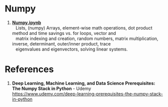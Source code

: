 # Numpy

1.  **[Numpy.ipynb](https://github.com/nkuhta/Numpy-Stack/blob/master/Numpy/Numpy.ipynb)**  
&ensp;  Lists, (numpy) Arrays, element-wise math operations, dot product method and time savings vs. for loops, vector and  
&ensp;  matrix indexing and creation, random numbers, matrix multiplication, inverse, determinant, outer/inner product, trace  
&ensp;  eigenvalues and eigenvectors, solving linear systems.  


 
#  References
1.  **Deep Learning, Machine Learning, and Data Science Prerequisites: The Numpy Stack in Python** - Udemy   
	https://www.udemy.com/deep-learning-prerequisites-the-numpy-stack-in-python
